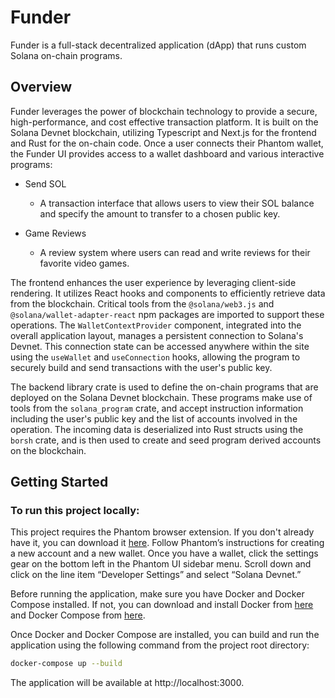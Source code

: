# Funder

Funder is a full-stack decentralized application (dApp) that runs custom Solana on-chain programs. 

## Overview

Funder leverages the power of blockchain technology to provide a secure, high-performance, and cost effective transaction platform. It is built on the Solana Devnet blockchain, utilizing Typescript and Next.js for the frontend and Rust for the on-chain code. Once a user connects their Phantom wallet, the Funder UI provides access to a wallet dashboard and various interactive programs:

* Send SOL
    * A transaction interface that allows users to view their SOL balance and specify the amount to transfer to a chosen public key.

* Game Reviews
    * A review system where users can read and write reviews for their favorite video games.

The frontend enhances the user experience by leveraging client-side rendering. It utilizes React hooks and components to efficiently retrieve data from the blockchain. Critical tools from the `@solana/web3.js` and `@solana/wallet-adapter-react` npm packages are imported to support these operations. The `WalletContextProvider` component, integrated into the overall application layout, manages a persistent connection to Solana's Devnet. This connection state can be accessed anywhere within the site using the `useWallet` and `useConnection` hooks, allowing the program to securely build and send transactions with the user's public key.

The backend library crate is used to define the on-chain programs that are deployed on the Solana Devnet blockchain. These programs make use of tools from the `solana_program` crate, and accept instruction information including the user's public key and the list of accounts involved in the operation. The incoming data is deserialized into Rust structs using the `borsh` crate, and is then used to create and seed program derived accounts on the blockchain.

## Getting Started

### To run this project locally:

This project requires the Phantom browser extension. If you don't already have it, you can download it [here](https://phantom.app/download). Follow Phantom’s instructions for creating a new account and a new wallet. Once you have a wallet, click the settings gear on the bottom left in the Phantom UI sidebar menu. Scroll down and click on the line item “Developer Settings” and select “Solana Devnet.”

Before running the application, make sure you have Docker and Docker Compose installed. If not, you can download and install Docker from [here](https://docs.docker.com/get-docker/) and Docker Compose from [here](https://docs.docker.com/compose/install/).

Once Docker and Docker Compose are installed, you can build and run the application using the following command from the project root directory:

```zsh
docker-compose up --build
``` 

The application will be available at http://localhost:3000.

